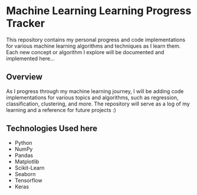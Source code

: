 # Machine Learning Learning Progress Tracker

This repository contains my personal progress and code implementations for various machine learning algorithms and techniques as I learn them. Each new concept or algorithm I explore will be documented and implemented here...

## Overview

As I progress through my machine learning journey, I will be adding code implementations for various topics and algorithms, such as regression, classification, clustering, and more. The repository will serve as a log of my learning and a reference for future projects :)

## Technologies Used here
 
- Python
- NumPy
- Pandas
- Matplotlib
- Scikit-Learn
- Seaborn 
- Tensorflow
- Keras

